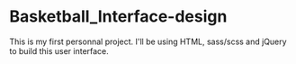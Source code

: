 # Basketball_Interface-design
This is my first personnal project. I'll be using HTML, sass/scss and jQuery to build this user interface.
